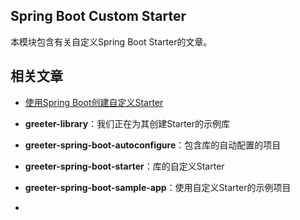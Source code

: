## Spring Boot Custom Starter

本模块包含有关自定义Spring Boot Starter的文章。

## 相关文章

+ [使用Spring Boot创建自定义Starter](docs/使用SpringBoot创建自定义Starter.md)

+ **greeter-library**：我们正在为其创建Starter的示例库

+ **greeter-spring-boot-autoconfigure**：包含库的自动配置的项目

+ **greeter-spring-boot-starter**：库的自定义Starter

+ **greeter-spring-boot-sample-app**：使用自定义Starter的示例项目

+ []()